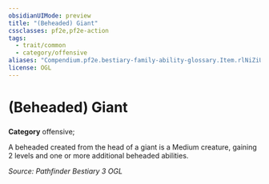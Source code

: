```yaml
---
obsidianUIMode: preview
title: "(Beheaded) Giant"
cssclasses: pf2e,pf2e-action
tags:
  - trait/common
  - category/offensive
aliases: "Compendium.pf2e.bestiary-family-ability-glossary.Item.rlNiZiUb9pRKFKQo"
license: OGL
---
```

# (Beheaded) Giant

### 

**Category** offensive; 




A beheaded created from the head of a giant is a Medium creature, gaining 2 levels and one or more additional beheaded abilities.

*Source: Pathfinder Bestiary 3*
*OGL*